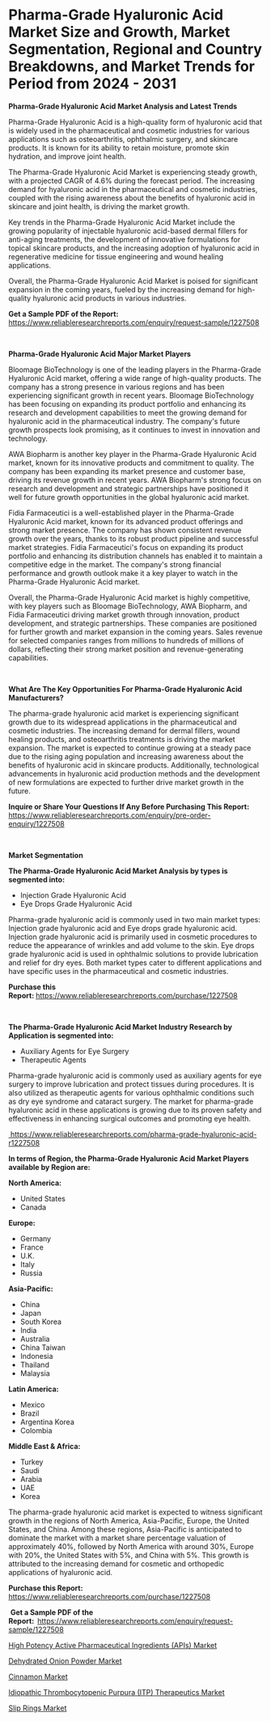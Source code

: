 <p><h1>Pharma-Grade Hyaluronic Acid Market Size and Growth, Market Segmentation, Regional and Country Breakdowns, and Market Trends for Period from 2024 -  2031</h1></p><p><strong>Pharma-Grade Hyaluronic Acid Market Analysis and Latest Trends</strong></p>
<p><p>Pharma-Grade Hyaluronic Acid is a high-quality form of hyaluronic acid that is widely used in the pharmaceutical and cosmetic industries for various applications such as osteoarthritis, ophthalmic surgery, and skincare products. It is known for its ability to retain moisture, promote skin hydration, and improve joint health.</p><p>The Pharma-Grade Hyaluronic Acid Market is experiencing steady growth, with a projected CAGR of 4.6% during the forecast period. The increasing demand for hyaluronic acid in the pharmaceutical and cosmetic industries, coupled with the rising awareness about the benefits of hyaluronic acid in skincare and joint health, is driving the market growth.</p><p>Key trends in the Pharma-Grade Hyaluronic Acid Market include the growing popularity of injectable hyaluronic acid-based dermal fillers for anti-aging treatments, the development of innovative formulations for topical skincare products, and the increasing adoption of hyaluronic acid in regenerative medicine for tissue engineering and wound healing applications.</p><p>Overall, the Pharma-Grade Hyaluronic Acid Market is poised for significant expansion in the coming years, fueled by the increasing demand for high-quality hyaluronic acid products in various industries.</p></p>
<p><strong>Get a Sample PDF of the Report:&nbsp;</strong> <a href="https://www.reliableresearchreports.com/enquiry/request-sample/1227508">https://www.reliableresearchreports.com/enquiry/request-sample/1227508</a></p>
<p>&nbsp;</p>
<p><strong>Pharma-Grade Hyaluronic Acid Major Market Players</strong></p>
<p><p>Bloomage BioTechnology is one of the leading players in the Pharma-Grade Hyaluronic Acid market, offering a wide range of high-quality products. The company has a strong presence in various regions and has been experiencing significant growth in recent years. Bloomage BioTechnology has been focusing on expanding its product portfolio and enhancing its research and development capabilities to meet the growing demand for hyaluronic acid in the pharmaceutical industry. The company's future growth prospects look promising, as it continues to invest in innovation and technology.</p><p>AWA Biopharm is another key player in the Pharma-Grade Hyaluronic Acid market, known for its innovative products and commitment to quality. The company has been expanding its market presence and customer base, driving its revenue growth in recent years. AWA Biopharm's strong focus on research and development and strategic partnerships have positioned it well for future growth opportunities in the global hyaluronic acid market.</p><p>Fidia Farmaceutici is a well-established player in the Pharma-Grade Hyaluronic Acid market, known for its advanced product offerings and strong market presence. The company has shown consistent revenue growth over the years, thanks to its robust product pipeline and successful market strategies. Fidia Farmaceutici's focus on expanding its product portfolio and enhancing its distribution channels has enabled it to maintain a competitive edge in the market. The company's strong financial performance and growth outlook make it a key player to watch in the Pharma-Grade Hyaluronic Acid market.</p><p>Overall, the Pharma-Grade Hyaluronic Acid market is highly competitive, with key players such as Bloomage BioTechnology, AWA Biopharm, and Fidia Farmaceutici driving market growth through innovation, product development, and strategic partnerships. These companies are positioned for further growth and market expansion in the coming years. Sales revenue for selected companies ranges from millions to hundreds of millions of dollars, reflecting their strong market position and revenue-generating capabilities.</p></p>
<p>&nbsp;</p>
<p><strong>What Are The Key Opportunities For Pharma-Grade Hyaluronic Acid Manufacturers?</strong></p>
<p><p>The pharma-grade hyaluronic acid market is experiencing significant growth due to its widespread applications in the pharmaceutical and cosmetic industries. The increasing demand for dermal fillers, wound healing products, and osteoarthritis treatments is driving the market expansion. The market is expected to continue growing at a steady pace due to the rising aging population and increasing awareness about the benefits of hyaluronic acid in skincare products. Additionally, technological advancements in hyaluronic acid production methods and the development of new formulations are expected to further drive market growth in the future.</p></p>
<p><strong>Inquire or Share Your Questions If Any Before Purchasing This Report:</strong> <a href="https://www.reliableresearchreports.com/enquiry/pre-order-enquiry/1227508">https://www.reliableresearchreports.com/enquiry/pre-order-enquiry/1227508</a></p>
<p>&nbsp;</p>
<p><strong>Market Segmentation</strong></p>
<p><strong>The Pharma-Grade Hyaluronic Acid Market Analysis by types is segmented into:</strong></p>
<p><ul><li>Injection Grade Hyaluronic Acid</li><li>Eye Drops Grade Hyaluronic Acid</li></ul></p>
<p><p>Pharma-grade hyaluronic acid is commonly used in two main market types: Injection grade hyaluronic acid and Eye drops grade hyaluronic acid. Injection grade hyaluronic acid is primarily used in cosmetic procedures to reduce the appearance of wrinkles and add volume to the skin. Eye drops grade hyaluronic acid is used in ophthalmic solutions to provide lubrication and relief for dry eyes. Both market types cater to different applications and have specific uses in the pharmaceutical and cosmetic industries.</p></p>
<p><strong>Purchase this Report:&nbsp;</strong><a href="https://www.reliableresearchreports.com/purchase/1227508">https://www.reliableresearchreports.com/purchase/1227508</a></p>
<p>&nbsp;</p>
<p><strong>The Pharma-Grade Hyaluronic Acid Market Industry Research by Application is segmented into:</strong></p>
<p><ul><li>Auxiliary Agents for Eye Surgery</li><li>Therapeutic Agents</li></ul></p>
<p><p>Pharma-grade hyaluronic acid is commonly used as auxiliary agents for eye surgery to improve lubrication and protect tissues during procedures. It is also utilized as therapeutic agents for various ophthalmic conditions such as dry eye syndrome and cataract surgery. The market for pharma-grade hyaluronic acid in these applications is growing due to its proven safety and effectiveness in enhancing surgical outcomes and promoting eye health.</p></p>
<p><a href="https://www.reliableresearchreports.com/pharma-grade-hyaluronic-acid-r1227508">&nbsp;https://www.reliableresearchreports.com/pharma-grade-hyaluronic-acid-r1227508</a></p>
<p><strong>In terms of Region, the Pharma-Grade Hyaluronic Acid Market Players available by Region are:</strong></p>
<p>
    <p> <strong> North America: </strong>
        <ul>
            <li>United States</li>
            <li>Canada</li>
        </ul>
        </p> 
    <p> <strong> Europe: </strong>
        <ul>
            <li>Germany</li>
            <li>France</li>
            <li>U.K.</li>
            <li>Italy</li>
            <li>Russia</li>
        </ul>
        </p> 
    <p> <strong> Asia-Pacific: </strong>
        <ul>
            <li>China</li>
            <li>Japan</li>
            <li>South Korea</li>
            <li>India</li>
            <li>Australia</li>
            <li>China Taiwan</li>
            <li>Indonesia</li>
            <li>Thailand</li>
            <li>Malaysia</li>
        </ul>
        </p> 
    <p> <strong> Latin America: </strong>
        <ul>
            <li>Mexico</li>
            <li>Brazil</li>
            <li>Argentina Korea</li>
            <li>Colombia</li>
        </ul>
        </p> 
    <p> <strong> Middle East & Africa: </strong>
        <ul>
            <li>Turkey</li>
            <li>Saudi</li>
            <li>Arabia</li>
            <li>UAE</li>
            <li>Korea</li>
        </ul>
    </p>
    </p>
<p><p>The pharma-grade hyaluronic acid market is expected to witness significant growth in the regions of North America, Asia-Pacific, Europe, the United States, and China. Among these regions, Asia-Pacific is anticipated to dominate the market with a market share percentage valuation of approximately 40%, followed by North America with around 30%, Europe with 20%, the United States with 5%, and China with 5%. This growth is attributed to the increasing demand for cosmetic and orthopedic applications of hyaluronic acid.</p></p>
<p><strong>Purchase this Report: </strong><a href="https://www.reliableresearchreports.com/purchase/1227508">https://www.reliableresearchreports.com/purchase/1227508</a></p>
<p>&nbsp;<strong>Get a Sample PDF of the Report:&nbsp;&nbsp;</strong><a href="https://www.reliableresearchreports.com/enquiry/request-sample/1227508">https://www.reliableresearchreports.com/enquiry/request-sample/1227508</a></p>
<p><strong></strong></p>
<p><p><a href="https://github.com/sydneyHaley871/Market-Research-Report-List-1/blob/main/high-potency-active-pharmaceutical-ingredients-apis-market.md">High Potency Active Pharmaceutical Ingredients (APIs) Market</a></p><p><a href="https://www.linkedin.com/pulse/comprehensive-analysis-global-dehydrated-onion-powder-market-wdeof?trackingId=KT810wWEQ4eDMQZPyVIILQ%3D%3D">Dehydrated Onion Powder Market</a></p><p><a href="https://www.linkedin.com/pulse/cinnamon-market-trends-analysis-opportunities-challenges-pzxae?trackingId=MFgxO39GTqCO5Xqn8t3SCw%3D%3D">Cinnamon Market</a></p><p><a href="https://github.com/widyafarer/Market-Research-Report-List-1/blob/main/idiopathic-thrombocytopenic-purpura-itp-therapeutics-market.md">Idiopathic Thrombocytopenic Purpura (ITP) Therapeutics Market</a></p><p><a href="https://www.linkedin.com/pulse/global-slip-rings-market-focus-product-type-fscfshfsk-tuqgc?trackingId=np8Hf%2F2ITQ2AXF6vQe5HcA%3D%3D">Slip Rings Market</a></p></p>